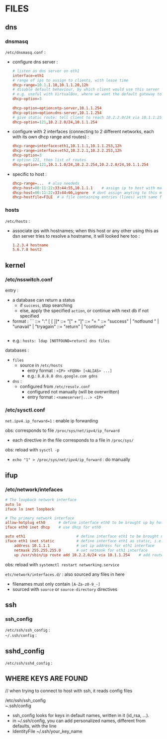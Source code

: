 # FILES	

## dns

### dnsmasq

`/etc/dnsmasq.conf` : 
*	configure dns server :
	```conf
	# listen as dns server on eth1
	interface=eth1
	# range of ips to assign to clients, with lease time
	dhcp-range=10.1.1.10,10.1.1.20,12h
	# disable default behaviour, by which client would use this server as default gateway
	# e.g. useful with VirtualBox, where we want the default gateway to be VirtualBox (e.g. 10.0.2.2) and not this dns server (10.1.1.254)
	dhcp-option=3                            
											
	dhcp-option=option:ntp-server,10.1.1.254
	dhcp-option=option:dns-server,10.1.1.254
	# give static route: tell client to reach 10.2.2.0/24 via 10.1.1.254
	dhcp-option=121,10.2.2.0/24,10.1.1.254
	```
*	configure with 2 interfaces (connecting to 2 different networks, each with its own dhcp range and routes) :
	```conf
	dhcp-range=interface:eth1,10.1.1.1,10.1.1.253,12h
	dhcp-range=interface:eth2,10.2.2.1,10.2.2.253,12h
	dhcp-option=3
	# option 121, then list of routes
	dhcp-option=121,10.1.1.0/24,10.2.2.254,10.2.2.0/24,10.1.1.254
	```
*	specific to host :
	```conf
	dhcp-range=...	# also neededs
	dhcp-host=00:11:22:33:44:55,10.1.1.1	# assign ip to host with mac
	dhcp-host=00:11:22:33:44:66,ignore	# dont assign anyting to this mac
	dhcp-hostfile=FILE	# a file containing entries (lines) with same format as dhcp-host
	```

### hosts

`/etc/hosts` :
*	associate ips with hostnames; when this host or any other using this as dsn server tries to resolve a hostname, it will looked here too :
	```conf
	1.2.3.4 hostname
	5.6.7.8 host2
	```
	

## kernel

### /etc/nsswitch.conf

entry :
*   a database can return a status
    *   if `success`, stop searching
    *   else, apply the specified `action`, or continue with next db if not specified
*   format : ```
    <entry> ::= <database> ":" [<source> [<criteria> ]]*
    <criteria> ::= "[" <criterion> + "]"
    <criterion> ::= <status> "= " <action>
    <status> ::= "success" | "notfound " | "unavail" | "tryagain"
    <action> ::= "return" | "continue"
    ```
*   e.g.: `hosts: ldap [NOTFOUND=return] dns files`

databases :
*   `files`
    *   source in `/etc/hosts`
        *   entry format : `<IP> <FQDN> [<ALIAS> ...]`
        *   e.g.: `8.8.8.8 dns.google.com gdns`
*   `dns` : 
    *   configured from `/etc/resolv.conf`
        *   configured not manually (will be overwritten)
        *   entry format : `<nameserver|...> <IP>`

### /etc/sysctl.conf

`net.ipv4.ip_forward=1` : enable ip forwarding  

obs: corresponds to file `/proc/sys/net/ipv4/ip_forward`  
*	each directive in the file corresponds to a file in `/proc/sys/`

obs: reload with `sysctl -p`  
*	`echo "1" > /proc/sys/net/ipv4/ip_forward` : do manually

## ifup

### /etc/network/intefaces

```conf
# The loopback network interface
auto lo
iface lo inet loopback

# The primary network interface
allow-hotplug eth0		# define interface eth0 to be brought up by hotplug
iface eth0 inet dhcp	# use dhcp for eth0

auto eth1						# define interface eth1 to be brought up at boot
iface eth1 inet static			# define interface eth1 as static, i.e. not dhcp but with static ip
    address 10.1.1.1			# set ip address for eth1 interface
    netmask 255.255.255.0		# set netmask for eth1 interface
    up /usr/sbin/ip route add 10.2.2.0/24 via 10.1.1.254	# add route to net 10.2.2.0/24 passing through another host 10.1.1.254 (which is accessible somehow from this host)
```

obs: reload with `systemctl restart networking.service`  

`etc/network/interfaces.d/` : also sourced any files in here
*   filenames must only contain `[A-Za-z0-9_-]`
*   sourced with `source` or `source-directory` directives

## ssh

### ssh_config

`/etc/ssh/ssh_config` :  
`~/.ssh/config` :  

## sshd_config

`/etc/ssh/sshd_config` :  


## WHERE KEYS ARE FOUND  
// when trying to connect to host with ssh, it reads config files  

/etc/ssh/ssh_config   
~.ssh/config  
*	ssh_config looks for keys in default names, written in it (id_rsa, …).  
*	in ~/.ssh/config, you can add personalized names, different from defaults, with the line  
*	IdentityFile ~/.ssh/your_key_name  

